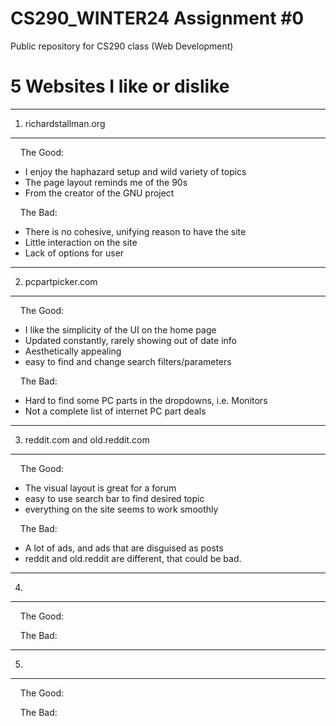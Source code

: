 # CS290_WINTER24 Assignment #0
Public repository for CS290 class (Web Development)

# 5 Websites I like or dislike
------------------------
1) richardstallman.org
------------------------
&nbsp;&nbsp;&nbsp;&nbsp;The Good:  
  - I enjoy the haphazard setup and wild variety of topics  
  - The page layout reminds me of the 90s  
  - From the creator of the GNU project  

&nbsp;&nbsp;&nbsp;&nbsp;The Bad:  
  - There is no cohesive, unifying reason to have the site  
  - Little interaction on the site  
  - Lack of options for user  

------------------------
2) pcpartpicker.com
------------------------
&nbsp;&nbsp;&nbsp;&nbsp;The Good:  
  - I like the simplicity of the UI on the home page  
  - Updated constantly, rarely showing out of date info  
  - Aesthetically appealing  
  - easy to find and change search filters/parameters  

&nbsp;&nbsp;&nbsp;&nbsp;The Bad:  
  - Hard to find some PC parts in the dropdowns, i.e. Monitors  
  - Not a complete list of internet PC part deals  

------------------------
3) reddit.com and old.reddit.com
------------------------
&nbsp;&nbsp;&nbsp;&nbsp;The Good:  
  - The visual layout is great for a forum  
  - easy to use search bar to find desired topic  
  - everything on the site seems to work smoothly  

&nbsp;&nbsp;&nbsp;&nbsp;The Bad:  
  - A lot of ads, and ads that are disguised as posts  
  - reddit and old.reddit are different, that could be bad.  

------------------------
4) 
------------------------
&nbsp;&nbsp;&nbsp;&nbsp;The Good:  

&nbsp;&nbsp;&nbsp;&nbsp;The Bad:  


------------------------
5) 
------------------------
&nbsp;&nbsp;&nbsp;&nbsp;The Good:  

&nbsp;&nbsp;&nbsp;&nbsp;The Bad:  

